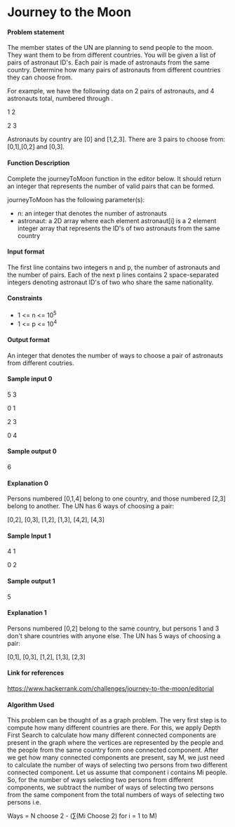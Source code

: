 Journey to the Moon
===================
#### Problem statement
The member states of the UN are planning to send  people to the moon. They want them to be from different countries. You will be given a list of pairs of astronaut ID's. 
Each pair is made of astronauts from the same country. Determine how many pairs of astronauts from different countries they can choose from.

For example, we have the following data on 2 pairs of astronauts, and 4 astronauts total, numbered  through .

1   2

2   3

Astronauts by country are [0] and [1,2,3]. There are 3 pairs to choose from: [0,1],[0,2] and [0,3].
#### Function Description
Complete the journeyToMoon function in the editor below. It should return an integer that represents the number of valid pairs that can be formed.

journeyToMoon has the following parameter(s):
* n: an integer that denotes the number of astronauts
* astronaut: a 2D array where each element astronaut[i] is a 2 element integer array that represents the ID's of two astronauts from the same country
#### Input format
The first line contains two integers n and p, the number of astronauts and the number of pairs.
Each of the next p lines contains 2 space-separated integers denoting astronaut ID's of two who share the same nationality.
#### Constraints
* 1 <= n <= 10<sup>5</sup>
* 1 <= p <= 10<sup>4</sup>
#### Output format
An integer that denotes the number of ways to choose a pair of astronauts from different coutries.
#### Sample input 0
5  3

0  1

2  3

0  4
#### Sample output 0
6
#### Explanation 0
Persons numbered [0,1,4] belong to one country, and those numbered [2,3] belong to another. The UN has 6 ways of choosing a pair:

[0,2], [0,3], [1,2], [1,3], [4,2], [4,3]
#### Sample Input 1
4  1

0  2
#### Sample output 1
5
#### Explanation 1
Persons numbered [0,2] belong to the same country, but persons 1 and 3 don't share countries with anyone else. The UN has 5 ways of choosing a pair:

[0,1], [0,3], [1,2], [1,3], [2,3]

#### Link for references
https://www.hackerrank.com/challenges/journey-to-the-moon/editorial
#### Algorithm Used
This problem can be thought of as a graph problem. The very first step is to compute how many different countries are there. For this, we apply Depth First Search to calculate how many different connected components are present in the graph where the vertices are represented by the people and the people from the same country form one connected component. After we get how many connected components are present, say M, we just need to calculate the number of ways of selecting two persons from two different connected component. Let us assume that component i contains Mi people. So, for the number of ways selecting two persons from different components, we subtract the number of ways of selecting two persons from the same component from the total numbers of ways of selecting two persons i.e.

Ways = N choose 2 - (∑(Mi Choose 2) for i = 1 to M)
